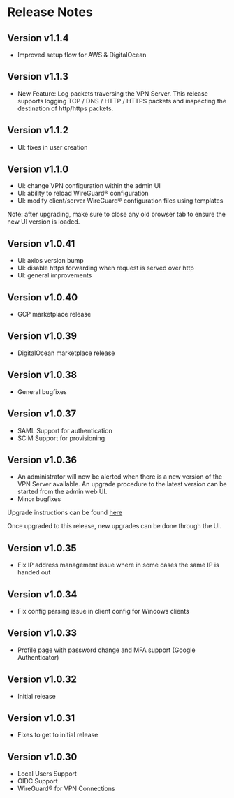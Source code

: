 # Release Notes

## Version v1.1.4
* Improved setup flow for AWS & DigitalOcean

## Version v1.1.3
* New Feature: Log packets traversing the VPN Server. This release supports logging TCP / DNS / HTTP / HTTPS packets and inspecting the destination of http/https packets.

## Version v1.1.2
* UI: fixes in user creation

## Version v1.1.0
* UI: change VPN configuration within the admin UI
* UI: ability to reload WireGuard® configuration 
* UI: modify client/server WireGuard® configuration files using templates

Note: after upgrading, make sure to close any old browser tab to ensure the new UI version is loaded.

## Version v1.0.41
* UI: axios version bump
* UI: disable https forwarding when request is served over http
* UI: general improvements

## Version v1.0.40
* GCP marketplace release

## Version v1.0.39
* DigitalOcean marketplace release

## Version v1.0.38
* General bugfixes

## Version v1.0.37
* SAML Support for authentication
* SCIM Support for provisioning

## Version v1.0.36
* An administrator will now be alerted when there is a new version of the VPN Server available. An upgrade procedure to the latest version can be started from the admin web UI. 
* Minor bugfixes

Upgrade instructions can be found [here](upgrade.md)

Once upgraded to this release, new upgrades can be done through the UI.

## Version v1.0.35
* Fix IP address management issue where in some cases the same IP is handed out

## Version v1.0.34
* Fix config parsing issue in client config for Windows clients

## Version v1.0.33

* Profile page with password change and MFA support (Google Authenticator)

## Version v1.0.32
* Initial release

## Version v1.0.31

* Fixes to get to initial release

## Version v1.0.30

* Local Users Support
* OIDC Support
* WireGuard® for VPN Connections
